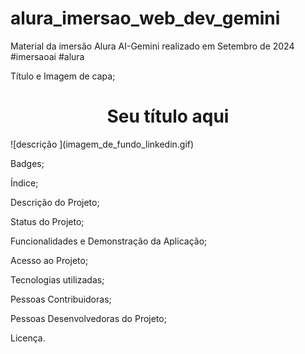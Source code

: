 # alura_imersao_web_dev_gemini
Material da imersão Alura AI-Gemini realizado em Setembro de 2024 #imersaoai #alura


Título e Imagem de capa;
<h1 align="center"> Seu título aqui </h1>
![descrição ](imagem_de_fundo_linkedin.gif)

Badges;

Índice;

Descrição do Projeto;

Status do Projeto;

Funcionalidades e Demonstração da Aplicação;

Acesso ao Projeto;

Tecnologias utilizadas;

Pessoas Contribuidoras;

Pessoas Desenvolvedoras do Projeto;

Licença.
